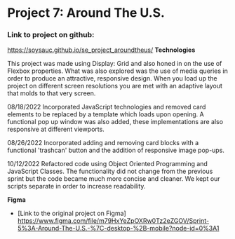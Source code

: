 # Project 7: Around The U.S.

### Link to project on github:

https://soysauc.github.io/se_project_aroundtheus/
**Technologies**

This project was made using Display: Grid and also honed in on the use of Flexbox properties. What was also explored was the use of media queries in order to produce an attractive, responsive design. When you load up the project on different screen resolutions you are met with an adaptive layout that molds to that very screen.

08/18/2022
Incorporated JavaScript technologies and removed card elements to be replaced by a template which loads upon opening. A functional pop up window was also added, these implementations are also responsive at different viewports.

08/26/2022
Incorporated adding and removing card blocks with a functional 'trashcan' button and the addition of responsive image pop-ups.

10/12/2022
Refactored code using Object Oriented Programming and JavaScript Classes. The functionality did not change from the previous sprint but the code became much more concise and cleaner. We kept our scripts separate in order to increase readability.

**Figma**

- [Link to the original project on Figma]
  https://www.figma.com/file/m79HxYeZpOXRw0Tz2eZGOV/Sprint-5%3A-Around-The-U.S.-%7C-desktop-%2B-mobile?node-id=0%3A1
